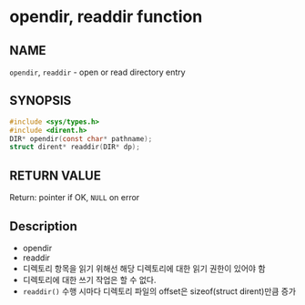 # opendir, readdir function
## NAME
`opendir`, `readdir` - open or read directory entry
## SYNOPSIS
```c
#include <sys/types.h>
#include <dirent.h>
DIR* opendir(const char* pathname);
struct dirent* readdir(DIR* dp);
```
## RETURN VALUE
Return: pointer if OK, `NULL` on error
## Description
* opendir
* readdir
* 디렉토리 항목을 읽기 위해선 해당 디렉토리에 대한 읽기 권한이 있어야 함
* 디렉토리에 대한 쓰기 작업은 할 수 없다.
* `readdir()` 수행 시마다 디렉토리 파일의 offset은 sizeof(struct dirent)만큼 증가
